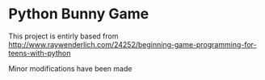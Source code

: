 Python Bunny Game
========================
This project is entirly based from http://www.raywenderlich.com/24252/beginning-game-programming-for-teens-with-python

Minor modifications have been made
